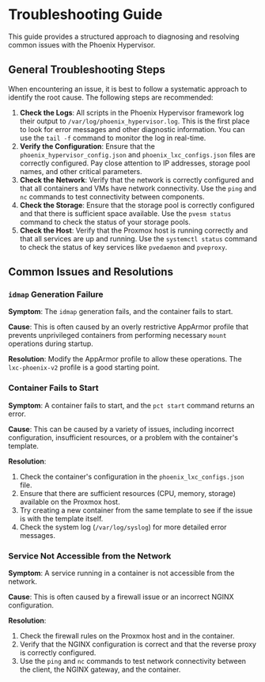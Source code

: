 # Troubleshooting Guide

This guide provides a structured approach to diagnosing and resolving common issues with the Phoenix Hypervisor.

## General Troubleshooting Steps

When encountering an issue, it is best to follow a systematic approach to identify the root cause. The following steps are recommended:

1.  **Check the Logs**: All scripts in the Phoenix Hypervisor framework log their output to `/var/log/phoenix_hypervisor.log`. This is the first place to look for error messages and other diagnostic information. You can use the `tail -f` command to monitor the log in real-time.
2.  **Verify the Configuration**: Ensure that the `phoenix_hypervisor_config.json` and `phoenix_lxc_configs.json` files are correctly configured. Pay close attention to IP addresses, storage pool names, and other critical parameters.
3.  **Check the Network**: Verify that the network is correctly configured and that all containers and VMs have network connectivity. Use the `ping` and `nc` commands to test connectivity between components.
4.  **Check the Storage**: Ensure that the storage pool is correctly configured and that there is sufficient space available. Use the `pvesm status` command to check the status of your storage pools.
5.  **Check the Host**: Verify that the Proxmox host is running correctly and that all services are up and running. Use the `systemctl status` command to check the status of key services like `pvedaemon` and `pveproxy`.

## Common Issues and Resolutions

### `idmap` Generation Failure

**Symptom**: The `idmap` generation fails, and the container fails to start.

**Cause**: This is often caused by an overly restrictive AppArmor profile that prevents unprivileged containers from performing necessary `mount` operations during startup.

**Resolution**: Modify the AppArmor profile to allow these operations. The `lxc-phoenix-v2` profile is a good starting point.

### Container Fails to Start

**Symptom**: A container fails to start, and the `pct start` command returns an error.

**Cause**: This can be caused by a variety of issues, including incorrect configuration, insufficient resources, or a problem with the container's template.

**Resolution**:

1.  Check the container's configuration in the `phoenix_lxc_configs.json` file.
2.  Ensure that there are sufficient resources (CPU, memory, storage) available on the Proxmox host.
3.  Try creating a new container from the same template to see if the issue is with the template itself.
4.  Check the system log (`/var/log/syslog`) for more detailed error messages.

### Service Not Accessible from the Network

**Symptom**: A service running in a container is not accessible from the network.

**Cause**: This is often caused by a firewall issue or an incorrect NGINX configuration.

**Resolution**:

1.  Check the firewall rules on the Proxmox host and in the container.
2.  Verify that the NGINX configuration is correct and that the reverse proxy is correctly configured.
3.  Use the `ping` and `nc` commands to test network connectivity between the client, the NGINX gateway, and the container.